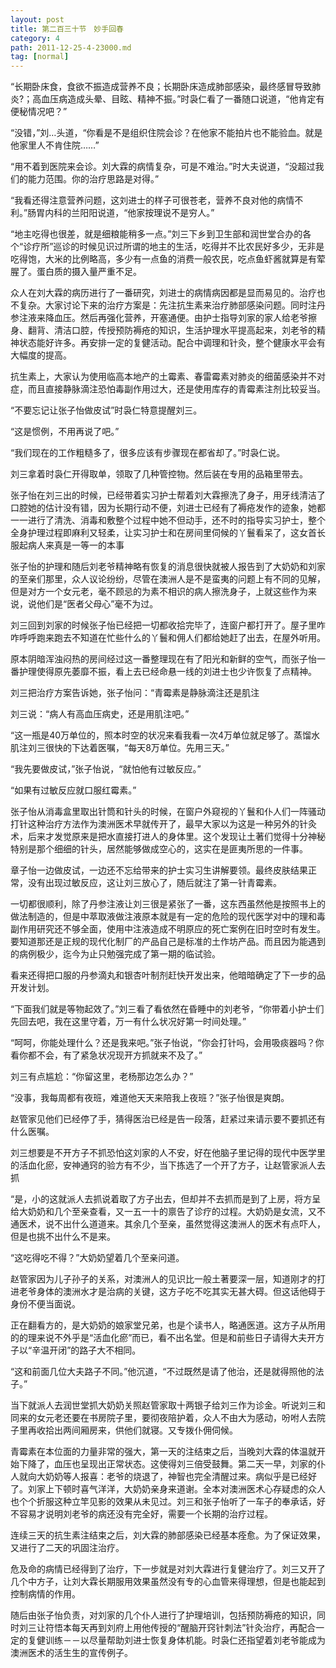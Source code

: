 ```yaml
---
layout: post
title: 第二百三十节　妙手回春
category: 4
path: 2011-12-25-4-23000.md
tag: [normal]
---
```


“长期卧床食，食欲不振造成营养不良；长期卧床造成肺部感染，最终感冒导致肺炎?；高血压病造成头晕、目眩、精神不振。”时袅仁看了一番随口说道，“他肯定有便秘情况吧？”

“没错，”刘…头道，“你看是不是组织住院会诊？在他家不能拍片也不能验血。就是他家里人不肯住院……”

“用不着到医院来会诊。刘大霖的病情复杂，可是不难治。”时大夫说道，“没超过我们的能力范围。你的治疗思路是对得。”

“我看还得注意营养问题，这刘进士的样子可很苍老，营养不良对他的病情不利。”肠胃内科的兰阳阳说道，“他家按理说不是穷人。”

“地主吃得也很差，就是细粮能稍多一点。”刘三下乡到卫生部和润世堂合办的各个“诊疗所”巡诊的时候见识过所谓的地主的生活，吃得并不比农民好多少，无非是吃得饱，大米的比例略高，多少有一点鱼的消费一般农民，吃点鱼虾酱就算是有荤腥了。蛋白质的摄入量严重不足。

众人在刘大霖的病历进行了一番研究，刘进士的病情病因都是显而易见的。治疗也不复杂。大家讨论下来的治疗方案是：先注抗生素来治疗肺部感染问题。同时注丹参注液来降血压。然后再强化营养，开塞通便。由护士指导刘家的家人给老爷擦身、翻背、清洁口腔，传授预防褥疮的知识，生活护理水平提高起来，刘老爷的精神状态能好许多。再安排一定的复健活动。配合中调理和针灸，整个健康水平会有大幅度的提高。

抗生素上，大家认为使用临高本地产的土霉素、春雷霉素对肺炎的细菌感染并不对症，而且直接静脉滴注恐怕毒副作用过大，还是使用库存的青霉素注剂比较妥当。

“不要忘记让张子怡做皮试”时袅仁特意提醒刘三。

“这是惯例，不用再说了吧。”

“我们现在的工作粗糙多了，很多应该有步骤现在都省却了。”时袅仁说。

刘三拿着时袅仁开得取单，领取了几种管控物。然后装在专用的品箱里带去。

张子怡在刘三出的时候，已经带着实习护士帮着刘大霖擦洗了身子，用牙线清洁了口腔她的估计没有错，因为长期行动不便，刘进士已经有了褥疮发作的迹象，她都一一进行了清洗、消毒和敷整个过程中她不但动手，还不时的指导实习护士，整个全身护理过程即麻利又轻柔，让实习护士和在房间里伺候的丫鬟看呆了，这女首长服起病人来真是一等一的本事

张子怡的护理和随后刘老爷精神略有恢复的消息很快就被人报告到了大奶奶和刘家的至亲们那里，众人议论纷纷，尽管在澳洲人是不是蛮夷的问题上有不同的见解，但是对方一个女元老，毫不顾忌的为素不相识的病人擦洗身子，上就这些作为来说，说他们是“医者父母心”毫不为过。

刘三回到刘家的时候张子怡已经把一切都收拾完毕了，连窗户都打开了。屋子里咋咋呼呼跑来跑去不知道在忙些什么的丫鬟和佣人们都给她赶了出去，在屋外听用。

原本阴暗浑浊闷热的房间经过这一番整理现在有了阳光和新鲜的空气，而张子怡一番护理使得原先萎靡不振，看上去已经命悬一线的刘进士也少许恢复了点精神。

刘三把治疗方案告诉她，张子怡问：“青霉素是静脉滴注还是肌注

刘三说：“病人有高血压病史，还是用肌注吧。”

“这一瓶是40万单位的，照本时空的状况来看我看一次4万单位就足够了。蒸馏水肌注刘三很快的下达着医嘱，“每天8万单位。先用三天。”

“我先要做皮试，”张子怡说，“就怕他有过敏反应。”

“如果有过敏反应就口服红霉素。”

张子怡从消毒盒里取出针筒和针头的时候，在窗户外窥视的丫鬟和仆人们一阵骚动打针这种治疗方法作为澳洲医术早就传开了，最早大家以为这是一种另外的针灸术，后来才发觉原来是把水直接打进人的身体里。这个发现让土著们觉得十分神秘特别是那个细细的针头，居然能够做成空心的，这实在是匪夷所思的一件事。

章子怡一边做皮试，一边还不忘给带来的护士实习生讲解要领。最终皮肤结果正常，没有出现过敏反应，这让刘三放心了，随后就注了第一针青霉素。

一切都很顺利，除了丹参注液让刘三很是紧张了一番，这东西虽然他是按照书上的做法制造的，但是中萃取液做注液原本就是有一定的危险的现代医学对中的理和毒副作用研究还不够全面，使用中注液造成不明原应的死亡案例在旧时空时有发生。要知道那还是正规的现代化制厂的产品自己是标准的土作坊产品。而且因为能遇到的病例极少，迄今为止只勉强完成了第一期的临试验。

看来还得把口服的丹参滴丸和银杏叶制剂赶快开发出来，他暗暗确定了下一步的品开发计划。

“下面我们就是等物起效了。”刘三看了看依然在昏睡中的刘老爷，“你带着小护士们先回去吧，我在这里守着，万一有什么状况好第一时间处理。”

“呵呵，你能处理什么？还是我来吧。”张子怡说，“你会打针吗，会用吸痰器吗？你看你都不会，有了紧急状况现开方抓就来不及了。”

刘三有点尴尬：“你留这里，老杨那边怎么办？”

“没事，我每周都有夜班，难道他天天来陪我上夜班？”张子怡很是爽朗。

赵管家见他们已经停了手，猜得医治已经是告一段落，赶紧过来请示要不要抓还有什么医嘱。

刘三想要是不开方子不抓恐怕这刘家的人不安，好在他脑子里记得的现代中医学里的活血化瘀，安神通窍的验方有不少，当下拣选了一个开了方子，让赵管家派人去抓

“是，小的这就派人去抓说着取了方子出去，但却并不去抓而是到了上房，将方呈给大奶奶和几个至亲查看，又一五一十的禀告了诊疗的过程。大奶奶是女流，又不通医术，说不出什么道道来。其余几个至亲，虽然觉得这澳洲人的医术有点吓人，但是也挑不出什么不是来。

“这吃得吃不得？”大奶奶望着几个至亲问道。

赵管家因为儿子孙子的关系，对澳洲人的见识比一般土著要深一层，知道刚才的打进老爷身体的澳洲水才是治病的关键，这方子吃不吃其实无甚大碍。但这话他碍于身份不便当面说。

正在翻看方的，是大奶奶的娘家堂兄弟，也是个读书人，略通医道。这方子从所用的的理来说不外乎是“活血化瘀”而已，看不出名堂。但是和前些日子请得大夫开方子以“辛温开闭”的路子大不相同。

“这和前面几位大夫路子不同。”他沉道，“不过既然是请了他治，还是就得照他的法子。”

当下就派人去润世堂抓大奶奶关照赵管家取十两银子给刘三作为诊金。听说刘三和同来的女元老还要在书房院子里，要彻夜陪护着，众人不由大为感动，吩咐人去院子里再收拾出两间厢房来，供他们就寝。又专拨仆佣伺候。

青霉素在本位面的力量非常的强大，第一天的注结束之后，当晚刘大霖的体温就开始下降了，血压也呈现出正常状态。这使得刘三倍受鼓舞。第二天一早，刘家的仆人就向大奶奶等人报喜：老爷的烧退了，神智也完全清醒过来。病似乎是已经好了。刘家上下顿时喜气洋洋，大奶奶亲身来道谢。全本对澳洲医术心存疑虑的众人也个个折服这种立竿见影的效果从未见过。刘三和张子怡听了一车子的奉承话，好不容易才说明刘老爷的病还没有完全好，需要一个长期的治疗过程。

连续三天的抗生素注结束之后，刘大霖的肺部感染已经基本痊愈。为了保证效果，又进行了二天的巩固注治疗。

危及命的病情已经得到了治疗，下一步就是对刘大霖进行复健治疗了。刘三又开了几个中方子，让刘大霖长期服用效果虽然没有专的心血管来得理想，但是也能起到控制病情的作用。

随后由张子怡负责，对刘家的几个仆人进行了护理培训，包括预防褥疮的知识，同时刘三让符悟本每天再到刘府上用他传授的“醒脑开窍针刺法”针灸治疗，再配合一定的复健训练－－以尽量帮助刘进士恢复身体机能。时袅仁还指望着刘老爷能成为澳洲医术的活生生的宣传例子。